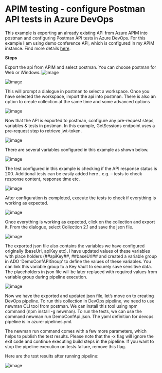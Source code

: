 # APIM testing - configure Postman API tests in Azure DevOps 

This example is exporting an already existing API from Azure APIM into postman and configuring Postman API tests in Azure DevOps. For this example I am using demo conference API, which is configured in my APIM instance. Find more details [here](https://techcommunity.microsoft.com/t5/azure-architecture-blog/azure-api-management-streamline-testing-with-postman-amp-azure/ba-p/3817205).

**Steps**

Export the api from APIM and select postman. You can choose postman for Web or Windows. 
![image](https://user-images.githubusercontent.com/11030157/221816088-01e9c80c-d76b-480f-bc37-5dcf34ec4b08.png)

 ![image](https://user-images.githubusercontent.com/11030157/221816111-8df3d50c-271b-4310-a52c-cbe3ab24747f.png)
 

This will prompt a dialogue in postman to select a workspace. Once you have selected the workspace, import the api into postman. There is also an option to create collection at the same time and some advanced options

 ![image](https://user-images.githubusercontent.com/11030157/221816180-0a1d8753-96c1-4b01-a12a-ffd3c5885ffb.png)


Now that the API is exported to postman, configure any pre-request steps, variables & tests in postman. In this example, GetSessions endpoint uses a pre-request step to retrieve jwt-token. 

 ![image](https://user-images.githubusercontent.com/11030157/221816275-9bd74d87-0a2e-40b2-9ecf-3b8d593345ef.png)


There are several variables configured in this example as shown below. 

![image](https://user-images.githubusercontent.com/11030157/221816332-8ead5b11-f998-49b3-ad11-0e8c169edc2b.png)

 
The test configured in this example is checking if the API response status is 200. Additional tests can be easily added here , e.g. – tests to check response content, response time etc.
 
 ![image](https://user-images.githubusercontent.com/11030157/221816363-c42dce0c-4106-4900-acab-4cda78b6fff2.png)


After configuration is completed, execute the tests to check if everything is working as expected. 

 ![image](https://user-images.githubusercontent.com/11030157/221816417-5cc4b758-c038-4097-baf7-487f97296194.png)


Once everything is working as expected, click on the collection and export it. From the dialogue, select Collection 2.1 and save the json file.

 ![image](https://user-images.githubusercontent.com/11030157/221816459-39d6d853-5a28-4093-8bdf-4371d76f1703.png)


The exported json file also contains the variables we have configured originally (baseUrl, apiKey etc). I have updated values of these variables with place holders (##apiKey##, ##baseUrl## and created a variable group in ADO ‘DemoConfAPIGroup’ to define the values of these variables. You can link this variable group to a Key Vault to securely save sensitive data. The placeholders in json file will be later replaced with required values from variable group during pipeline execution.
 
 ![image](https://user-images.githubusercontent.com/11030157/221816533-01e5481c-b034-425d-b9c7-e67ca4abb091.png)

Now we have the exported and updated json file, let’s move on to creating DevOps pipeline. To run this collection in DevOps pipeline, we need to use newman CLI tool from postman. We can install this tool using npm command (npm install -g newman). To run the tests, we can use the command newman run DemoConfApi.json. The yaml definition for devops pipeline is in azure-pipelines.yml.

The newman run command comes with a few more parameters, which helps to publish the test results. Please note that the -x flag will ignore the exit code and continue executing build steps in the pipeline. If you want to stop the pipeline execution on tests failure, remove this flag. 

Here are the test results after running pipeline:

 ![image](https://user-images.githubusercontent.com/11030157/221816590-cea66442-72b4-4640-9381-c081cdf89314.png)
 


